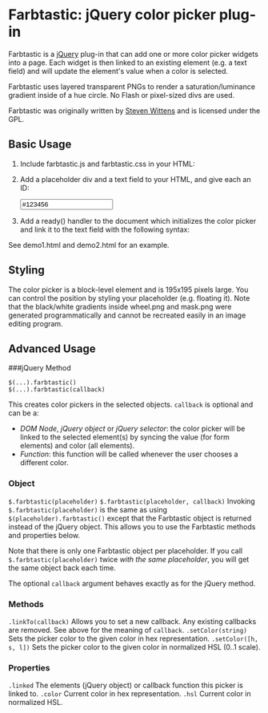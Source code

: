 Farbtastic: jQuery color picker plug-in
=======================================
Farbtastic is a [jQuery](http://jquery.com/) plug-in that can add one or more color picker widgets into a page. Each widget is then linked to an existing element (e.g. a text field) and will update the element's value when a color is selected.

Farbtastic uses layered transparent PNGs to render a saturation/luminance gradient inside of a hue circle. No Flash or pixel-sized divs are used.

Farbtastic was originally written by [Steven Wittens](http://acko.net/) and is licensed under the GPL.

Basic Usage
-----------
1. Include farbtastic.js and farbtastic.css in your HTML:

    <script type="text/javascript" src="farbtastic.js"></script>
    <link rel="stylesheet" href="farbtastic.css" type="text/css" />

2. Add a placeholder div and a text field to your HTML, and give each an ID:<br />

    <form><input type="text" id="color" name="color" value="#123456" /></form>
    <div id="colorpicker"></div>

3. Add a ready() handler to the document which initializes the color picker and link it to the text field with the following syntax:<br />

    <script type="text/javascript">
      $(document).ready(function() {
        $('#colorpicker').farbtastic('#color');
      });
    </script>

See demo1.html and demo2.html for an example.

Styling
-------

The color picker is a block-level element and is 195x195 pixels large. You can control the position by styling your placeholder (e.g. floating it).
Note that the black/white gradients inside wheel.png and mask.png were generated programmatically and cannot be recreated easily in an image editing program.

Advanced Usage
--------------

###jQuery Method

    $(...).farbtastic()
    $(...).farbtastic(callback)

This creates color pickers in the selected objects. `callback` is optional and can be a:

* _DOM Node_, _jQuery object_ or _jQuery selector_: the color picker will be linked to the selected element(s) by syncing the value (for form elements) and color (all elements).
* _Function_: this function will be called whenever the user chooses a different color.

### Object
`$.farbtastic(placeholder)`
`$.farbtastic(placeholder, callback)`
  Invoking `$.farbtastic(placeholder)` is the same as using `$(placeholder).farbtastic()` except that the Farbtastic object is returned instead of the jQuery object. This allows you to use the Farbtastic methods and properties below.

Note that there is only one Farbtastic object per placeholder. If you call `$.farbtastic(placeholder)` twice _with the same placeholder_, you will get the same object back each time.

The optional `callback` argument behaves exactly as for the jQuery method.

### Methods
`.linkTo(callback)`
  Allows you to set a new callback. Any existing callbacks are removed. See above for the meaning of `callback`.
`.setColor(string)`
  Sets the picker color to the given color in hex representation.
`.setColor([h, s, l])`
  Sets the picker color to the given color in normalized HSL (0..1 scale).

### Properties
`.linked`
  The elements (jQuery object) or callback function this picker is linked to.
`.color`
  Current color in hex representation.
`.hsl`
  Current color in normalized HSL.